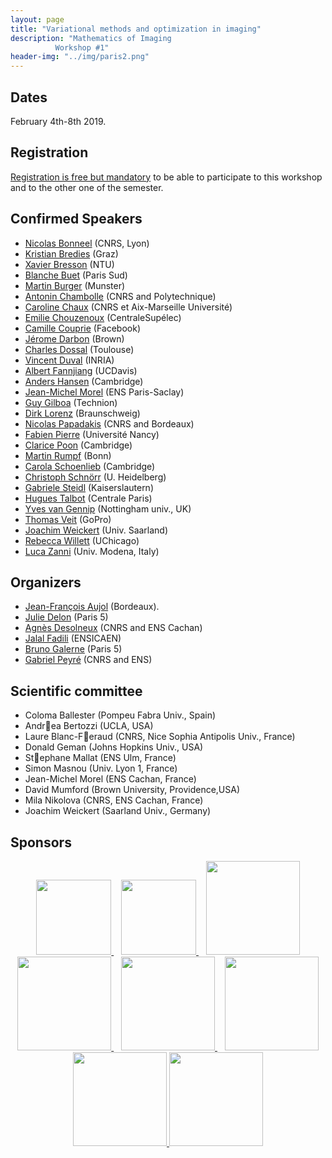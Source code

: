 ```yaml
---
layout: page
title: "Variational methods and optimization in imaging"
description: "Mathematics of Imaging
          Workshop #1"
header-img: "../img/paris2.png"
---
```


Dates
-------------

February 4th-8th  2019.


Registration
-------------

[Registration is free but mandatory](http://www.ihp.fr/en/CEB/T1-2019) to be able to participate to this workshop and to the other one of the semester.

Confirmed Speakers
-------------

- [Nicolas Bonneel](https://perso.liris.cnrs.fr/nicolas.bonneel/) (CNRS, Lyon)
- [Kristian Bredies](https://imsc.uni-graz.at/bredies/) (Graz)
- [Xavier Bresson](http://www.ntu.edu.sg/home/xbresson/) (NTU)
- [Blanche Buet](https://www.math.u-psud.fr/~buet/) (Paris Sud)
- [Martin Burger](https://www.uni-muenster.de/AMM/num/Arbeitsgruppen/ag_burger/organization/burger//) (Munster)
- [Antonin Chambolle](http://www.cmap.polytechnique.fr/~antonin/) (CNRS and Polytechnique)
- [Caroline Chaux](https://www.i2m.univ-amu.fr/~caroline.chaux/) (CNRS et Aix-Marseille Université)
- [Emilie Chouzenoux](http://www-syscom.univ-mlv.fr/~chouzeno/) (CentraleSupélec)
- [Camille Couprie](https://research.fb.com/people/couprie-camille/) (Facebook)
- [Jérome Darbon](https://www.brown.edu/academics/applied-mathematics/jerome-darbon) (Brown)
- [Charles Dossal](https://www.math.u-bordeaux.fr/~cdossal/) (Toulouse)
- [Vincent Duval](https://who.rocq.inria.fr/Vincent.Duval/) (INRIA)
- [Albert Fannjiang](https://www.math.ucdavis.edu/~fannjiang/) (UCDavis)
- [Anders Hansen](http://www.damtp.cam.ac.uk/research/afha/anders/) (Cambridge)
- [Jean-Michel Morel](https://sites.google.com/site/jeanmichelmorelcmlaenscachan/) (ENS Paris-Saclay)
- [Guy Gilboa](http://guygilboa.eew.technion.ac.il/) (Technion)
- [Dirk Lorenz](https://www.tu-braunschweig.de/iaa/personal/lorenz) (Braunschweig)
- [Nicolas Papadakis](https://www.math.u-bordeaux.fr/~npapadak/) (CNRS and Bordeaux)
- [Fabien Pierre](http://www.fabienpierre.fr/bienvenue.html) (Université Nancy)
- [Clarice Poon](http://www.damtp.cam.ac.uk/user/cmhsp2/) (Cambridge)
- [Martin Rumpf](http://www.hcm.uni-bonn.de/de/people/profile/martin-rumpf/) (Bonn)
- [Carola Schoenlieb](http://www.damtp.cam.ac.uk/user/cbs31/Home.html) (Cambridge)
- [Christoph Schnörr](https://ipa.iwr.uni-heidelberg.de/cschnoerr/) (U. Heidelberg)
- [Gabriele Steidl](http://www.mathematik.uni-kl.de/imagepro/members/steidl/) (Kaiserslautern)
- [Hugues Talbot](http://hugues.zahlt.info/bienvenue.html) (Centrale Paris)
- [Yves van Gennip](https://www.nottingham.ac.uk/mathematics/people/y.vangennip) (Nottingham univ., UK)
- [Thomas Veit](http://perso.lcpc.fr/veit.thomas/) (GoPro)
- [Joachim  Weickert](https://www.mia.uni-saarland.de/weickert/index.shtml) (Univ. Saarland)
- [Rebecca Willett](https://voices.uchicago.edu/willett/) (UChicago)
- [Luca Zanni](http://cdm.unimo.it/home/matematica/zanni.luca/) (Univ. Modena, Italy)



Organizers
-----

- [Jean-François Aujol](https://www.math.u-bordeaux.fr/~jaujol/) (Bordeaux).
- [Julie Delon](https://delon.wp.mines-telecom.fr/) (Paris 5)
- [Agnès Desolneux](http://desolneux.perso.math.cnrs.fr/) (CNRS and ENS Cachan)
- [Jalal Fadili](https://fadili.users.greyc.fr/) (ENSICAEN)
- [Bruno Galerne](http://www.math-info.univ-paris5.fr/~bgalerne/) (Paris 5)
- [Gabriel Peyré](http://www.gpeyre.com) (CNRS and ENS)


Scientific committee
------

- Coloma Ballester (Pompeu Fabra Univ., Spain)
- Andrea Bertozzi (UCLA, USA)
- Laure Blanc-Feraud (CNRS, Nice Sophia Antipolis Univ., France)
- Donald Geman (Johns Hopkins Univ., USA)
- Stephane Mallat (ENS Ulm, France)
- Simon Masnou (Univ. Lyon 1, France)
- Jean-Michel Morel (ENS Cachan, France)
- David Mumford (Brown University, Providence,USA)
- Mila Nikolova (CNRS, ENS Cachan, France)
- Joachim Weickert (Saarland Univ., Germany)


Sponsors
-----

<p align="center">

<a href="http://www.ihp.fr">
<img width="120" src="../../img/logo-ihp.jpg"/>
</a>&nbsp;&nbsp;

<a href="http://www.cnrs.fr/">
<img width="120" src="../../img/logo-cnrs.png"/>
</a>&nbsp;&nbsp;

<a href="http://www.u-psud.fr/fr/index.html">
<img width="150" src="../../img/logo-paris-sud.png"/>
</a>

<br/>

<a href="https://www.sciencesmaths-paris.fr/">
<img width="150" src="../../img/logo-fsmp.png"/>
</a>&nbsp;&nbsp;

<a href="http://www.upmc.fr/">
<img width="150" src="../../img/logo-upmc.png"/>
</a>&nbsp;&nbsp;

<a href="https://www.cimpa.info/">
<img width="150" src="../../img/logo-cimpa.png"/>
</a>

<br/>

<a href="http://gdr-mia.math.cnrs.fr/">
<img width="150" src="../../img/logo-mia.png"/>
</a>

<a href="http://www.gpeyre.com/noria/">
<img width="150" src="../../img/logo-erc.jpg"/>
</a>


</p>
